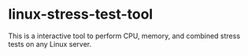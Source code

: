 # linux-stress-test-tool
This is a interactive tool to perform CPU, memory, and combined stress tests on any Linux server.
